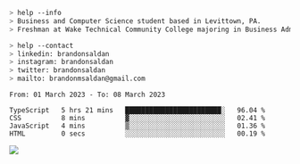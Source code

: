 ````bash
> help --info
> Business and Computer Science student based in Levittown, PA.
> Freshman at Wake Technical Community College majoring in Business Administration.
````

````bash
> help --contact
> linkedin: brandonsaldan
> instagram: brandonsaldan
> twitter: brandonsaldan
> mailto: brandonmsaldan@gmail.com
````

<!--START_SECTION:waka-->

```text
From: 01 March 2023 - To: 08 March 2023

TypeScript   5 hrs 21 mins   ████████████████████████░   96.04 %
CSS          8 mins          ▓░░░░░░░░░░░░░░░░░░░░░░░░   02.41 %
JavaScript   4 mins          ▒░░░░░░░░░░░░░░░░░░░░░░░░   01.36 %
HTML         0 secs          ░░░░░░░░░░░░░░░░░░░░░░░░░   00.19 %
```

<!--END_SECTION:waka-->

![](https://komarev.com/ghpvc/?username=brandonsaldan&color=6A8AFF)
